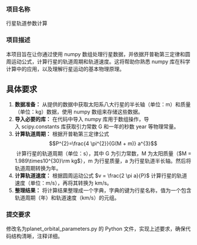 ### 项目名称
行星轨道参数计算
### 项目描述
本项目旨在让你通过使用 numpy 数组处理行星数据，并依据开普勒第三定律和圆周运动公式，计算行星的轨道周期和轨道速度。这将帮助你熟悉 numpy 库在科学计算中的应用，以及理解行星运动的基本物理原理。
## 具体要求
1. **数据准备：** 从提供的数据中获取太阳系八大行星的半长轴（单位：m）和质量（单位：kg）数据，使用 numpy 数组来存储这些数据。
2. **导入必要的库：** 在代码中导入 numpy 库用于数组操作，导入 scipy.constants 库获取引力常数 G 和一年的秒数 year 等物理常量。
3. **计算轨道周期：** 根据开普勒第三定律公式 $$P^{2}=\frac{4 \pi^{2}}{G(M + m)} a^{3}$$ 计算行星的轨道周期（单位：s），其中 G 为引力常数，M 为太阳质量（$M = 1.989\times10^{30}\rm kg$），m 为行星质量，a 为行星轨道半长轴。然后将轨道周期转换为年。
4. **计算轨道速度：** 根据圆周运动公式 $v = \frac{2 \pi a}{P}$ 计算行星的轨道速度（单位：m/s），再将其转换为 km/s。
5. **整理结果：** 将计算结果整理成一个字典，字典的键为行星名称，值为一个包含轨道周期（年）和轨道速度（km/s）的元组。

### 提交要求
修改名为planet_orbital_parameters.py 的 Python 文件，实现上述要求，确保代码结构清晰，注释详细。
